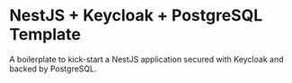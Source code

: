 # NestJS + Keycloak + PostgreSQL Template

A boilerplate to kick-start a NestJS application secured with Keycloak and backed by PostgreSQL.
